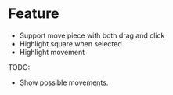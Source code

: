 # Feature
- Support move piece with both drag and click
- Highlight square when selected.
- Highlight movement

TODO:
- Show possible movements.